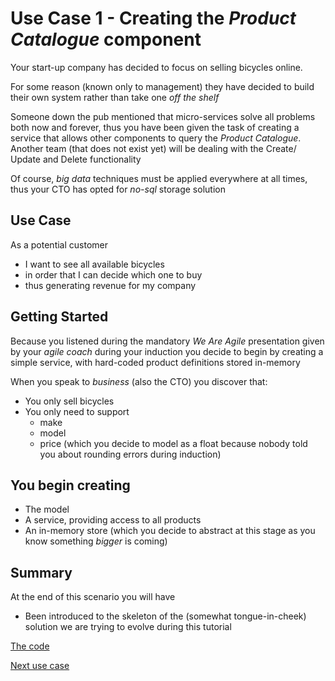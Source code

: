 # Use Case 1 - Creating the *Product Catalogue* component

Your start-up company has decided to focus on selling bicycles online.
  
For some reason (known only to management) they have decided to build their own system
rather than take one *off the shelf*

Someone down the pub mentioned that micro-services solve all problems both now and forever, 
thus you have been given the task of creating a service that allows other components to query the *Product Catalogue*.
Another team (that does not exist yet) will be dealing with the Create/ Update and Delete functionality

Of course, *big data* techniques must be applied everywhere at all times, thus your CTO has opted 
for *no-sql* storage solution


## Use Case

As a potential customer 
- I want to see all available bicycles 
- in order that I can decide which one to buy
- thus generating revenue for my company

## Getting Started

Because you listened during the mandatory *We Are Agile* presentation given by your *agile coach* during your induction
you decide to begin by creating a simple service, with hard-coded product definitions stored in-memory

When you speak to *business* (also the CTO) you discover that:
- You only sell bicycles
- You only need to support
    - make
    - model
    - price (which you decide to model as a float because nobody told you about rounding errors during induction)
    
## You begin creating

- The model
- A service, providing access to all products
- An in-memory store (which you decide to abstract at this stage as you know something *bigger* is coming)

## Summary

At the end of this scenario you will have
 - Been introduced to the skeleton of the (somewhat tongue-in-cheek) solution we are trying to evolve
 during this tutorial 
 
[The code]()

[Next use case](../usecase2/README.md)

 



    


